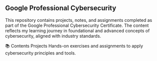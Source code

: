 ## Google Professional Cybersecurity
This repository contains projects, notes, and assignments completed as part of the Google Professional Cybersecurity Certificate. The content reflects my learning journey in foundational and advanced concepts of cybersecurity, aligned with industry standards.

📚 Contents
Projects
Hands-on exercises and assignments to apply cybersecurity principles and tools.
